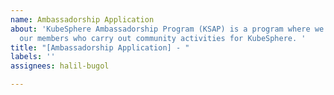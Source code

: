 ```yaml
---
name: Ambassadorship Application
about: 'KubeSphere Ambassadorship Program (KSAP) is a program where we bring together
  our members who carry out community activities for KubeSphere. '
title: "[Ambassadorship Application] - "
labels: ''
assignees: halil-bugol

---
```




